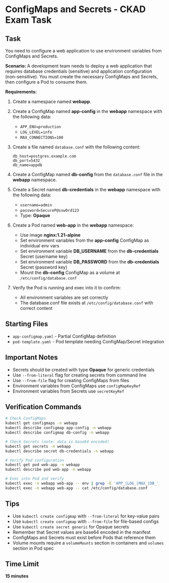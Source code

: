 # ConfigMaps and Secrets - CKAD Exam Task

## Task

You need to configure a web application to use environment variables from ConfigMaps and Secrets.

**Scenario:**
A development team needs to deploy a web application that requires database credentials (sensitive) and application configuration (non-sensitive). You must create the necessary ConfigMaps and Secrets, then configure a Pod to consume them.

**Requirements:**

1. Create a namespace named **webapp**.

2. Create a ConfigMap named **app-config** in the **webapp** namespace with the following data:
   - `APP_ENV=production`
   - `LOG_LEVEL=info`
   - `MAX_CONNECTIONS=100`

3. Create a file named `database.conf` with the following content:
   ```
   db_host=postgres.example.com
   db_port=5432
   db_name=appdb
   ```

4. Create a ConfigMap named **db-config** from the `database.conf` file in the **webapp** namespace.

5. Create a Secret named **db-credentials** in the **webapp** namespace with the following data:
   - `username=admin`
   - `password=SecureP@ssw0rd123`
   - Type: **Opaque**

6. Create a Pod named **web-app** in the **webapp** namespace:
   - Use image **nginx:1.21-alpine**
   - Set environment variables from the **app-config** ConfigMap as individual env vars
   - Set environment variable **DB_USERNAME** from the **db-credentials** Secret (username key)
   - Set environment variable **DB_PASSWORD** from the **db-credentials** Secret (password key)
   - Mount the **db-config** ConfigMap as a volume at `/etc/config/database.conf`

7. Verify the Pod is running and exec into it to confirm:
   - All environment variables are set correctly
   - The database.conf file exists at `/etc/config/database.conf` with correct content

## Starting Files

- `app-configmap.yaml` - Partial ConfigMap definition
- `pod-template.yaml` - Pod template needing ConfigMap/Secret integration

## Important Notes

- Secrets should be created with type **Opaque** for generic credentials
- Use `--from-literal` flag for creating secrets from command line
- Use `--from-file` flag for creating ConfigMaps from files
- Environment variables from ConfigMaps use `configMapKeyRef`
- Environment variables from Secrets use `secretKeyRef`

## Verification Commands

```bash
# Check ConfigMaps
kubectl get configmaps -n webapp
kubectl describe configmap app-config -n webapp
kubectl describe configmap db-config -n webapp

# Check Secrets (note: data is base64 encoded)
kubectl get secrets -n webapp
kubectl describe secret db-credentials -n webapp

# Verify Pod configuration
kubectl get pod web-app -n webapp
kubectl describe pod web-app -n webapp

# Exec into Pod and verify
kubectl exec -n webapp web-app -- env | grep -E 'APP_|LOG_|MAX_|DB_'
kubectl exec -n webapp web-app -- cat /etc/config/database.conf
```

## Tips

- Use `kubectl create configmap` with `--from-literal` for key-value pairs
- Use `kubectl create configmap` with `--from-file` for file-based configs
- Use `kubectl create secret generic` for Opaque secrets
- Remember that Secret values are base64 encoded in the manifest
- ConfigMaps and Secrets must exist before Pods that reference them
- Volume mounts require a `volumeMounts` section in containers and `volumes` section in Pod spec

## Time Limit

**15 minutes**
